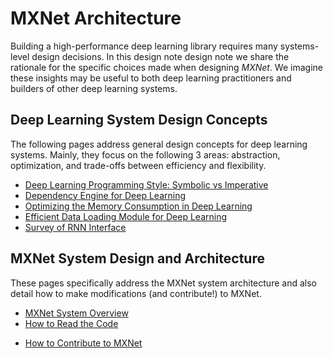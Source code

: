 # MXNet Architecture

Building a high-performance deep learning library
requires many systems-level design decisions.
In this design note design note we share the rationale
for the specific choices made when designing _MXNet_.
We imagine these insights may be useful to both deep learning practitioners
and builders of other deep learning systems.

## Deep Learning System Design Concepts

The following pages address general design concepts for deep learning systems.
Mainly, they focus on the following 3 areas:
abstraction, optimization, and trade-offs between efficiency and flexibility.

* [Deep Learning Programming Style: Symbolic vs Imperative](http://mxnet.io/architecture/program_model.html)
* [Dependency Engine for Deep Learning](http://mxnet.io/architecture/note_engine.html)
* [Optimizing the Memory Consumption in Deep Learning](http://mxnet.io/architecture/note_memory.html)
* [Efficient Data Loading Module for Deep Learning](http://mxnet.io/architecture/note_data_loading.html)
* [Survey of RNN Interface](http://mxnet.io/architecture/rnn_interface.html)

## MXNet System Design and Architecture

These pages specifically address the MXNet system architecture and also detail how to make modifications (and contribute!) to MXNet.

* [MXNet System Overview](http://mxnet.io/architecture/overview.html)
* [How to Read the Code](http://mxnet.io/architecture/read_code.html)
<!-- * [Develop and Hack MXNet](http://mxnet.io/how_to/develop_and_hack.html) -->
* [How to Contribute to MXNet](http://mxnet.io/community/contribute.html)
